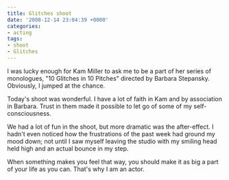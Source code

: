 ```yaml
---
title: Glitches shoot
date: '2008-12-14 23:04:39 +0000'
categories:
- acting
tags:
- shoot
- Glitches
---
```

I was lucky enough for Kam Miller to ask me to be a part of her series of
monologues, "10 Glitches in 10 Pitches" directed by Barbara Stepansky.
Obviously, I jumped at the chance.

Today's shoot was wonderful. I have a lot of faith in Kam and by association in
Barbara. Trust in them made it possible to let go of some of my
self-consciousness.

We had a lot of fun in the shoot, but more dramatic was the after-effect. I
hadn't even noticed how the frustrations of the past week had ground my mood
down; not until I saw myself leaving the studio with my smiling head held high
and an actual bounce in my step.

When something makes you feel that way, you should make it as big a part of your
life as you can. That's why I am an actor.
